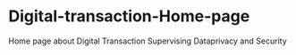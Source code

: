 # Digital-transaction-Home-page
Home page about Digital Transaction Supervising Dataprivacy and Security
